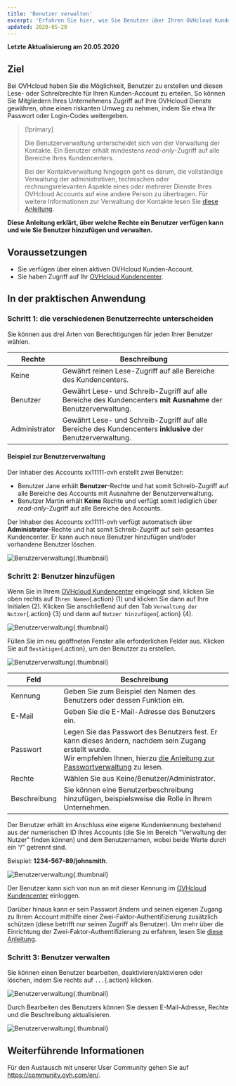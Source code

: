 ```yaml
---
title: 'Benutzer verwalten'
excerpt: 'Erfahren Sie hier, wie Sie Benutzer über Ihren OVHcloud Kunden-Account verwalten'
updated: 2020-05-20
---
```


**Letzte Aktualisierung am 20.05.2020**

## Ziel

Bei OVHcloud haben Sie die Möglichkeit, Benutzer zu erstellen und diesen Lese- oder Schreibrechte für Ihren Kunden-Account zu erteilen. So können Sie Mitgliedern Ihres Unternehmens Zugriff auf Ihre OVHcloud Dienste gewähren, ohne einen riskanten Umweg zu nehmen, indem Sie etwa Ihr Passwort oder Login-Codes weitergeben.

> [!primary]
>
> Die Benutzerverwaltung unterscheidet sich von der Verwaltung der Kontakte. Ein Benutzer erhält mindestens *read-only*-Zugriff auf alle Bereiche Ihres Kundencenters.
>
> Bei der Kontaktverwaltung hingegen geht es darum, die vollständige Verwaltung der administrativen, technischen oder rechnungsrelevanten Aspekte eines oder mehrerer Dienste Ihres OVHcloud Accounts auf eine andere Person zu übertragen. Für weitere Informationen zur Verwaltung der Kontakte lesen Sie [diese Anleitung](/pages/account/customer/managing_contacts).
>

**Diese Anleitung erklärt, über welche Rechte ein Benutzer verfügen kann und wie Sie Benutzer hinzufügen und verwalten.**

## Voraussetzungen

- Sie verfügen über einen aktiven OVHcloud Kunden-Account.
- Sie haben Zugriff auf Ihr [OVHcloud Kundencenter](https://www.ovh.com/auth/?action=gotomanager&from=https://www.ovh.de/&ovhSubsidiary=de).

## In der praktischen Anwendung

### Schritt 1: die verschiedenen Benutzerrechte unterscheiden

Sie können aus drei Arten von Berechtigungen für jeden Ihrer Benutzer wählen.

| Rechte | Beschreibung |
|----------------|----------------------------------------------------------------------------------------------------------------------|
| Keine | Gewährt reinen Lese-Zugriff auf alle Bereiche des Kundencenters. |
| Benutzer | Gewährt Lese- und Schreib-Zugriff auf alle Bereiche des Kundencenters **mit Ausnahme** der Benutzerverwaltung. |
| Administrator | Gewährt Lese- und Schreib-Zugriff auf alle Bereiche des Kundencenters **inklusive** der Benutzerverwaltung. |

#### Beispiel zur Benutzerverwaltung

Der Inhaber des Accounts xx11111-ovh erstellt zwei Benutzer:

- Benutzer Jane erhält **Benutzer**-Rechte und hat somit Schreib-Zugriff auf alle Bereiche des Accounts mit Ausnahme der Benutzerverwaltung.
- Benutzer Martin erhält **Keine** Rechte und verfügt somit lediglich über *read-only*-Zugriff auf alle Bereiche des Accounts.

Der Inhaber des Accounts xx11111-ovh verfügt automatisch über **Administrator**-Rechte und hat somit Schreib-Zugriff auf sein gesamtes Kundencenter. Er kann auch neue Benutzer hinzufügen und/oder vorhandene Benutzer löschen.

![Benutzerverwaltung](images/umv4.png){.thumbnail}

### Schritt 2: Benutzer hinzufügen

Wenn Sie in Ihrem [OVHcloud Kundencenter](https://www.ovh.com/auth/?action=gotomanager&from=https://www.ovh.de/&ovhSubsidiary=de) eingeloggt sind, klicken Sie oben rechts auf `Ihren Namen`{.action} (1) und klicken Sie dann auf Ihre Initialen (2).
Klicken Sie anschließend auf den Tab `Verwaltung der Nutzer`{.action} (3) und dann auf `Nutzer hinzufügen`{.action} (4).

![Benutzerverwaltung](images/hubusers.png){.thumbnail}

Füllen Sie im neu geöffneten Fenster alle erforderlichen Felder aus. Klicken Sie auf `Bestätigen`{.action}, um den Benutzer zu erstellen.

![Benutzerverwaltung](images/usersmanagement2.png){.thumbnail}

| Feld | Beschreibung |
|--------------|----------------------------------------------------------------------------------------------------------------------------------------------------------------------------------------------------------------------------------------------------------------------------------------------------------|
| Kennung | Geben Sie zum Beispiel den Namen des Benutzers oder dessen Funktion ein. |
| E-Mail | Geben Sie die E-Mail-Adresse des Benutzers ein. |
| Passwort | Legen Sie das Passwort des Benutzers fest. Er kann dieses ändern, nachdem sein Zugang erstellt wurde. <br>Wir empfehlen Ihnen, hierzu [die Anleitung zur Passwortverwaltung](/pages/account/customer/manage-ovh-password) zu lesen. |
| Rechte | Wählen Sie aus Keine/Benutzer/Administrator. |
| Beschreibung | Sie können eine Benutzerbeschreibung hinzufügen, beispielsweise die Rolle in Ihrem Unternehmen. |

Der Benutzer erhält im Anschluss eine eigene Kundenkennung bestehend aus der numerischen ID Ihres Accounts (die Sie im Bereich "Verwaltung der Nutzer" finden können) und dem Benutzernamen, wobei beide Werte durch ein “/” getrennt sind.

Beispiel: **1234-567-89/johnsmith**.

![Benutzerverwaltung](images/usersmanagement3.png){.thumbnail}

Der Benutzer kann sich von nun an mit dieser Kennung im [OVHcloud Kundencenter](https://www.ovh.com/auth/?action=gotomanager&from=https://www.ovh.de/&ovhSubsidiary=de) einloggen. 

Darüber hinaus kann er sein Passwort ändern und seinen eigenen Zugang zu Ihrem Account mithilfe einer Zwei-Faktor-Authentifizierung zusätzlich schützen (diese betrifft nur seinen Zugriff als Benutzer). Um mehr über die Einrichtung der Zwei-Faktor-Authentifizierung zu erfahren, lesen Sie [diese Anleitung](/pages/account/customer/secure-ovhcloud-account-with-2fa).

### Schritt 3: Benutzer verwalten

Sie können einen Benutzer bearbeiten, deaktivieren/aktivieren oder löschen, indem Sie rechts auf `...`{.action} klicken.

![Benutzerverwaltung](images/usersmanagement4.png){.thumbnail}

Durch Bearbeiten des Benutzers können Sie dessen E-Mail-Adresse, Rechte und die Beschreibung aktualisieren.

![Benutzerverwaltung](images/usersmanagement6.png){.thumbnail}

## Weiterführende Informationen

Für den Austausch mit unserer User Community gehen Sie auf <https://community.ovh.com/en/>.